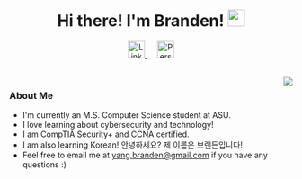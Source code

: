 <h1 align="center"> Hi there! I'm Branden! <img src="https://raw.githubusercontent.com/MartinHeinz/MartinHeinz/master/wave.gif" width="30px"></h1>

<p align="center">
<a href="https://www.linkedin.com/in/branden-yang/">
  <img height="30px" title="LinkedIn" src="https://img.shields.io/badge/LinkedIn-0077B5?style=for-the-badge&logo=linkedin&logoColor=white"/>
</a>
&emsp;
<a href="https://yangbranden.github.io/">
  <img height="30px" title="Personal Website" src="https://img.shields.io/badge/website-000000?style=for-the-badge&logo=About.me&logoColor=white"/>
</a>
</p>

<br>
<img align="right" src="https://i.pinimg.com/originals/67/4b/3e/674b3e051909840d88dcce4e6c04cb94.gif"/>

### About Me
- I'm currently an M.S. Computer Science student at ASU.
- I love learning about cybersecurity and technology!
- I am CompTIA Security+ and CCNA certified.
- I am also learning Korean! 안녕하세요? 제 이름은 브랜든입니다!
- Feel free to email me at yang.branden@gmail.com if you have any questions :)
